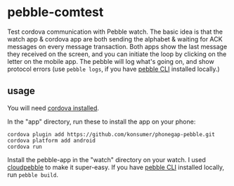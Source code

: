 # pebble-comtest

Test cordova communication with Pebble watch. The basic idea is that the watch app & cordova app are both sending the alphabet & waiting for ACK messages on every message transaction. Both apps show the last message they received on the screen, and you can initiate the loop by clicking on the letter on the mobile app. The pebble will log what's going on, and show protocol errors (use `pebble logs`, if you have [pebble CLI](https://developer.getpebble.com/2/additional/pebble-tool/) installed locally.)

## usage

You will need [cordova installed](https://cordova.apache.org/docs/en/3.0.0/guide_cli_index.md.html).

In the "app" directory, run these to install the app on your phone:

    cordova plugin add https://github.com/konsumer/phonegap-pebble.git
    cordova platform add android
    cordova run

Install the pebble-app in the "watch" directory on your watch. I used [cloudpebble](https://cloudpebble.net/) to make it super-easy. If you have [pebble CLI](https://developer.getpebble.com/2/additional/pebble-tool/) installed locally, run `pebble build`.